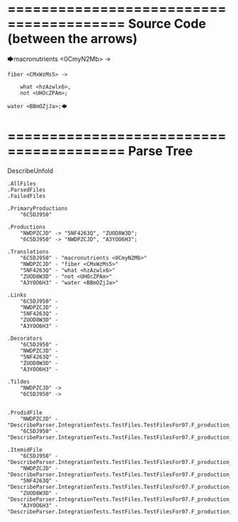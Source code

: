========================================
Source Code (between the arrows)
========================================

🡆macronutrients <0CmyN2Mb> ->

    fiber <CMxWzMs5> ->

        what <hzAzwlx6>,
        not <UHOcZPAm>;
    
    water <BBmOZjJa>;🡄

========================================
Parse Tree
========================================
DescribeUnfold

    .AllFiles
    .ParsedFiles
    .FailedFiles

    .PrimaryProductions
        "6C5DJ950" 

    .Productions
        "NWDPZCJD" -> "5NF4263Q", "ZUOD8W3D";
        "6C5DJ950" -> "NWDPZCJD", "A3YOO6H3";

    .Translations
        "6C5DJ950" - "macronutrients <0CmyN2Mb>"
        "NWDPZCJD" - "fiber <CMxWzMs5>"
        "5NF4263Q" - "what <hzAzwlx6>"
        "ZUOD8W3D" - "not <UHOcZPAm>"
        "A3YOO6H3" - "water <BBmOZjJa>"

    .Links
        "6C5DJ950" - 
        "NWDPZCJD" - 
        "5NF4263Q" - 
        "ZUOD8W3D" - 
        "A3YOO6H3" - 

    .Decorators
        "6C5DJ950" - 
        "NWDPZCJD" - 
        "5NF4263Q" - 
        "ZUOD8W3D" - 
        "A3YOO6H3" - 

    .Tildes
        "NWDPZCJD" -> 
        "6C5DJ950" -> 


    .ProdidFile
        "NWDPZCJD" - "DescribeParser.IntegrationTests.TestFiles.TestFilesFor07.F_production_in_production1.ds"
        "6C5DJ950" - "DescribeParser.IntegrationTests.TestFiles.TestFilesFor07.F_production_in_production1.ds"

    .ItemidFile
        "6C5DJ950" - "DescribeParser.IntegrationTests.TestFiles.TestFilesFor07.F_production_in_production1.ds"
        "NWDPZCJD" - "DescribeParser.IntegrationTests.TestFiles.TestFilesFor07.F_production_in_production1.ds"
        "5NF4263Q" - "DescribeParser.IntegrationTests.TestFiles.TestFilesFor07.F_production_in_production1.ds"
        "ZUOD8W3D" - "DescribeParser.IntegrationTests.TestFiles.TestFilesFor07.F_production_in_production1.ds"
        "A3YOO6H3" - "DescribeParser.IntegrationTests.TestFiles.TestFilesFor07.F_production_in_production1.ds"

